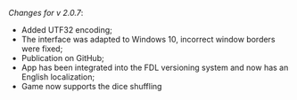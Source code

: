 _Changes for v 2.0.7_:
- Added UTF32 encoding;
- The interface was adapted to Windows 10, incorrect window borders were fixed;
- Publication on GitHub;
- App has been integrated into the FDL versioning system and now has an English localization;
- Game now supports the dice shuffling
